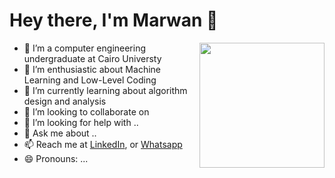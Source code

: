 # Hey there, I'm Marwan 👋

<a href="https://imgbb.com/"><img src="https://i.ibb.co/DYJVRfY/aaa.png" width=200vw heigth=200vw  align="right"/></a>


- 📖 I’m a computer engineering undergraduate at Cairo Universty 
- 🔭 I’m enthusiastic about Machine Learning and Low-Level Coding 
- 🌱 I’m currently learning about algorithm design and analysis
- 👯 I’m looking to collaborate on 
- 🤔 I’m looking for help with ..
- 💬 Ask me about ..
- 📫 Reach me at <a href =https://www.linkedin.com/in/marwan8/> LinkedIn</a>, or <a href="https://api.whatsapp.com/send/?phone=201272404140">Whatsapp</a> 
- 😄 Pronouns: ... 

